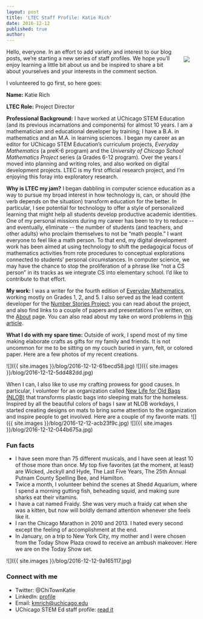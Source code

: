 ```yaml
---
layout: post
title: 'LTEC Staff Profile: Katie Rich'
date: 2016-12-12
published: true
author:
---
```


<img src="http://everydaycomputing.org/static/img/portfolio/rich.jpg" style="float:right;padding:20px;">
Hello, everyone. In an effort to add variety and interest to our blog posts, we’re starting a new series of staff profiles. We hope you’ll enjoy learning a little bit about us and be inspired to share a bit about yourselves and your interests in the comment section.

<!--excerpt-->

I volunteered to go first, so here goes:

**Name:** Katie Rich

**LTEC Role:**  Project Director

**Professional Background:** I have worked at UChicago STEM Education (and its previous incarnations and components) for almost 10 years. I am a mathematician and educational developer by training; I have a B.A. in mathematics and an M.A. in learning sciences. I began my career as an editor for UChicago STEM Education’s curriculum projects, *Everyday Mathematics* (a preK-6 program) and the *University of Chicago School Mathematics Project* series (a Grades 6-12 program). Over the years I moved into planning and writing roles, and also worked on digital development projects. LTEC is my first official research project, and I’m enjoying this foray into exploratory research.


**Why is LTEC my jam?** I began dabbling in computer science education as a way to pursue my broad interest in how technology is, can, or should (the verb depends on the situation) transform education for the better. In particular, I see potential for technology to offer a style of personalized learning that might help all students develop productive academic identities. One of my personal missions during my career has been to try to reduce -- and eventually, eliminate -- the number of students (and teachers, and other adults) who proclaim themselves to not be “math people.” I want everyone to feel like  a math person. To that end, my digital development work has been aimed at using technology to shift the pedagogical focus of mathematics activities from rote procedures to conceptual explorations connected to students’ personal circumstances. In computer science, we may have the chance to stop the proliferation of a phrase like “not a CS person” in its tracks as we integrate CS into elementary school. I’d like to contribute to that effort.

**My work:** I was a writer for the fourth edition of [Everyday Mathematics](http://everydaymath.uchicago.edu/), working mostly on Grades 1, 2, and 5. I also served as the lead content developer for the [Number Stories Project](http://numberstories.uchicago.edu/); you can read about the project, and also find links to a couple of papers and presentations I’ve written, on the [About](http://numberstories.uchicago.edu/about) page. You can also read about my take on word problems in [this article](https://www.noodle.com/articles/why-math-word-problems-fail-and-how-we-can-get-them-right238).

**What I do with my spare time:** Outside of work, I spend most of my time making elaborate crafts as gifts for my family and friends. It is not uncommon for me to be sitting on my couch buried in yarn, felt, or colored paper. Here are a few photos of my recent creations.

![]({{ site.images }}/blog/2016-12-12-61becd58.jpg)
![]({{ site.images }}/blog/2016-12-12-5dd482dd.jpg)

When I can, I also like to use my crafting prowess for good causes. In particular, I volunteer for an organization called [New Life for Old Bags (NLOB)](http://www.unitedinfaith.org/newlifeforoldbags.html) that transforms plastic bags into sleeping mats for the homeless. Inspired by all the beautiful colors of bags I saw at NLOB workdays, I started creating designs on mats to bring some attention to the organization and inspire people to get involved. Here are a couple of my favorite mats.
![]({{ site.images }}/blog/2016-12-12-acb23f9c.jpg)
![]({{ site.images }}/blog/2016-12-12-044b675a.jpg)

### Fun facts ###
* I have seen more than 75 different musicals, and I have seen at least 10 of those more than once. My top five favorites (at the moment, at least) are Wicked, Jeckyll and Hyde, The Last Five Years, The 25th Annual Putnam County Spelling Bee, and Hamilton.
* Twice a month, I volunteer behind the scenes at Shedd Aquarium, where I spend a morning gutting fish, beheading squid, and making sure sharks eat their vitamins.
* I have a cat named Fraidy. She was very much a fraidy cat when she was a kitten, but now will boldly demand attention whenever she feels like it.
* I ran the Chicago Marathon in 2010 and 2013. I hated every second except the feeling of accomplishment at the end.
* In January, on a trip to New York City, my mother and I were chosen from the Today Show Plaza crowd to receive an ambush makeover. Here we are on the Today Show set.

![]({{ site.images }}/blog/2016-12-12-9a165117.jpg)


### Connect with me ###
* Twitter: @ChiTownKatie
* LinkedIn: [profile](https://www.linkedin.com/in/katie-rich-1333719b)
* Email: [kmrich@uchicago.edu](mailto:kmrich@uchicago.edu)
* UChicago STEM Ed staff profile: [read it](http://stemeducation.uchicago.edu/staff/katie-rich/)
